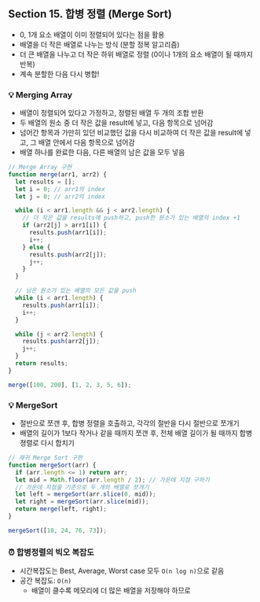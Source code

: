 ## Section 15. 합병 정렬 (Merge Sort)

- 0, 1개 요소 배열이 이미 정렬되어 있다는 점을 활용
- 배열을 더 작은 배열로 나누는 방식 (분할 정복 알고리즘)
- 더 큰 배열을 나누고 더 작은 하위 배열로 정렬 (0이나 1개의 요소 배열이 될 때까지 반복)
- 계속 분할한 다음 다시 병합!

### 💡 Merging Array

- 배열이 정렬되어 있다고 가정하고, 정렬된 배열 두 개의 조합 반환
- 두 배열의 원소 중 더 작은 값을 result에 넣고, 다음 항목으로 넘어감
- 넘어간 항목과 가만히 있던 비교했던 값을 다시 비교하여 더 작은 값을 result에 넣고, 그 배열 안에서 다음 항목으로 넘어감
- 배열 하나를 완료한 다음, 다른 배열의 남은 값을 모두 넣음

```js
// Merge Array 구현
function merge(arr1, arr2) {
  let results = [];
  let i = 0; // arr1의 index
  let j = 0; // arr2의 index

  while (i < arr1.length && j < arr2.length) {
    // 더 작은 값을 results에 push하고, push한 원소가 있는 배열의 index +1
    if (arr2[j] > arr1[i]) {
      results.push(arr1[i]);
      i++;
    } else {
      results.push(arr2[j]);
      j++;
    }
  }

  // 남은 원소가 있는 배열의 모든 값을 push
  while (i < arr1.length) {
    results.push(arr1[i]);
    i++;
  }

  while (j < arr2.length) {
    results.push(arr2[j]);
    j++;
  }
  return results;
}

merge([100, 200], [1, 2, 3, 5, 6]);
```

### 💡 MergeSort

- 절반으로 쪼갠 후, 합병 정렬을 호출하고, 각각의 절반을 다시 절반으로 쪼개기
- 배열의 길이가 1보다 작거나 같을 때까지 쪼갠 후, 전체 배열 길이가 될 때까지 합병 졍렬로 다시 합치기

```js
// 재귀 Merge Sort 구현
function mergeSort(arr) {
  if (arr.length <= 1) return arr;
  let mid = Math.floor(arr.length / 2); // 가운데 지점 구하기
  // 가운데 지점을 기준으로 두 개의 배열로 쪼개기
  let left = mergeSort(arr.slice(0, mid));
  let right = mergeSort(arr.slice(mid));
  return merge(left, right);
}

mergeSort([10, 24, 76, 73]);
```

### ⏰ 합병정렬의 빅오 복잡도

- 시간복잡도는 Best, Average, Worst case 모두 `O(n log n)`으로 같음
- 공간 복잡도: `O(n)`
  - 배열이 클수록 메모리에 더 많은 배열을 저장해야 하므로
